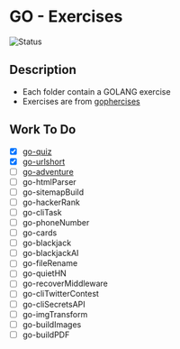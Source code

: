 # GO - Exercises

![Status](https://img.shields.io/badge/Status-InProgess-Orange)

## Description

- Each folder contain a GOLANG exercise
- Exercises are from [gophercises](https://gophercises.com/)

## Work To Do

- [x] [go-quiz](go-quiz/README.md)
- [x] [go-urlshort](go-urlshort/README.md)
- [ ] [go-adventure](go-adventure/README.md)
- [ ] go-htmlParser
- [ ] go-sitemapBuild
- [ ] go-hackerRank
- [ ] go-cliTask
- [ ] go-phoneNumber
- [ ] go-cards
- [ ] go-blackjack
- [ ] go-blackjackAI
- [ ] go-fileRename
- [ ] go-quietHN
- [ ] go-recoverMiddleware
- [ ] go-cliTwitterContest
- [ ] go-cliSecretsAPI
- [ ] go-imgTransform
- [ ] go-buildImages
- [ ] go-buildPDF

